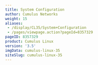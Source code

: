 ```yaml
---
title: System Configuration
author: Cumulus Networks
weight: 15
aliases:
 - /display/CL35/System+Configuration
 - /pages/viewpage.action?pageId=8357329
pageID: 8357329
product: Cumulus Linux
version: '3.5'
imgData: cumulus-linux-35
siteSlug: cumulus-linux-35
---
```

